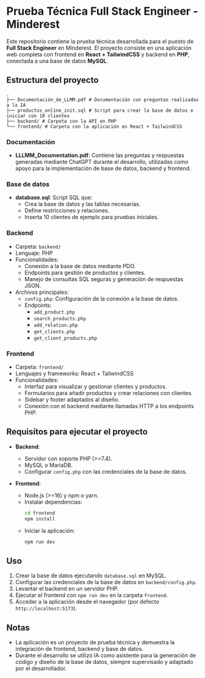 # Prueba Técnica Full Stack Engineer - Minderest

Este repositorio contiene la prueba técnica desarrollada para el puesto de **Full Stack Engineer** en Minderest. El proyecto consiste en una aplicación web completa con frontend en **React + TailwindCSS** y backend en **PHP**, conectada a una base de datos **MySQL**.  

## Estructura del proyecto
```text
.
├── Documentación_de_LLMM.pdf # Documentación con preguntas realizadas a la IA
├── productos_online_init.sql # Script para crear la base de datos e iniciar con 10 clientes
├── backend/ # Carpeta con la API en PHP
└── frontend/ # Carpeta con la aplicación en React + TailwindCSS
```


### Documentación
- **LLLMM_Documentation.pdf**: Contiene las preguntas y respuestas generadas mediante ChatGPT durante el desarrollo, utilizadas como apoyo para la implementación de base de datos, backend y frontend.

### Base de datos
- **database.sql**: Script SQL que:
  - Crea la base de datos y las tablas necesarias.
  - Define restricciones y relaciones.
  - Inserta 10 clientes de ejemplo para pruebas iniciales.

### Backend
- Carpeta: `backend/`
- Lenguaje: PHP
- Funcionalidades:
  - Conexión a la base de datos mediante PDO.
  - Endpoints para gestión de productos y clientes.
  - Manejo de consultas SQL seguras y generación de respuestas JSON.
- Archivos principales:
  - `config.php`: Configuración de la conexión a la base de datos.
  - Endpoints:
    - `add_product.php`
    - `search_products.php`
    - `add_relation.php`
    - `get_clients.php`
    - `get_client_products.php`

### Frontend
- Carpeta: `frontend/`
- Lenguajes y frameworks: React + TailwindCSS
- Funcionalidades:
  - Interfaz para visualizar y gestionar clientes y productos.
  - Formularios para añadir productos y crear relaciones con clientes.
  - Sidebar y footer adaptados al diseño.
  - Conexión con el backend mediante llamadas HTTP a los endpoints PHP.

## Requisitos para ejecutar el proyecto

- **Backend**:
  - Servidor con soporte PHP (>=7.4).
  - MySQL o MariaDB.
  - Configurar `config.php` con las credenciales de la base de datos.
  
- **Frontend**:
  - Node.js (>=16) y npm o yarn.
  - Instalar dependencias:  
    ```bash
    cd frontend
    npm install
    ```
  - Iniciar la aplicación:  
    ```bash
    npm run dev
    ```

## Uso
1. Crear la base de datos ejecutando `database.sql` en MySQL.
2. Configurar las credenciales de la base de datos en `backend/config.php`.
3. Levantar el backend en un servidor PHP.
4. Ejecutar el frontend con `npm run dev` en la carpeta `frontend`.
5. Acceder a la aplicación desde el navegador (por defecto `http://localhost:5173`).

## Notas
- La aplicación es un proyecto de prueba técnica y demuestra la integración de frontend, backend y base de datos.
- Durante el desarrollo se utilizó IA como asistente para la generación de código y diseño de la base de datos, siempre supervisado y adaptado por el desarrollador.
